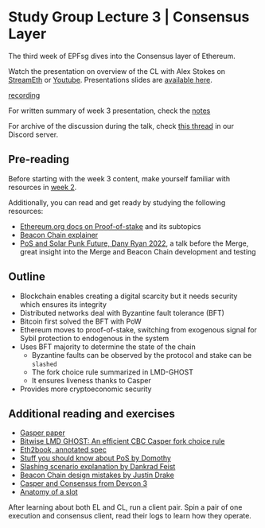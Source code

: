 # Study Group Lecture 3 | Consensus Layer

The third week of EPFsg dives into the Consensus layer of Ethereum. 

Watch the presentation on overview of the CL with Alex Stokes on [StreamEth](https://streameth.org/watch?event=&session=65e9f54579935301489a01eb) or [Youtube](https://www.youtube.com/watch?v=FqKjWYt6yWk). Presentations slides are [available here](https://github.com/eth-protocol-fellows/protocol-studies/tree/main/docs/eps/presentations/week3_presentation.pdf). 

[recording](https://streameth.org/embed/?playbackId=66a30awapcuiok0z&vod=true&streamId=&playerName=Consensus+Layer+Overview+%7C+Alex+Stokes+%7C+Week+3 ':include :type=iframe width=100% height=520 frameborder="0" allow="fullscreen" allowfullscreen')

For written summary of week 3 presentation, check the [notes](https://github.com/eth-protocol-fellows/protocol-studies/files/14850973/Week.3.EPFsg.Consensus.Layer.Overview.pdf)

For archive of the discussion during the talk, check [this thread](https://discord.com/channels/1205546645496795137/1214219045205835776/1214219052969492541) in our Discord server.

## Pre-reading

Before starting with the week 3 content, make yourself familiar with resources in [week 2](/eps/week2.md). 

Additionally, you can read and get ready by studying the following resources:
- [Ethereum.org docs on Proof-of-stake](https://ethereum.org/developers/docs/consensus-mechanisms/pos) and its subtopics
- [Beacon Chain explainer](https://ethos.dev/beacon-chain)
- [PoS and Solar Punk Future, Dany Ryan 2022](https://www.youtube.com/watch?v=8N10a1EBhBc), a talk before the Merge, great insight into the Merge and Beacon Chain development and testing

## Outline

- Blockchain enables creating a digital scarcity but it needs security which ensures its integrity
- Distributed networks deal with Byzantine fault tolerance (BFT)
- Bitcoin first solved the BFT with PoW
- Ethereum moves to proof-of-stake, switching from exogenous signal for Sybil protection to endogenous in the system
- Uses BFT majority to determine the state of the chain 
    - Byzantine faults can be observed by the protocol and stake can be `slashed`
    - The fork choice rule summarized in LMD-GHOST
    - It ensures liveness thanks to Casper
- Provides more cryptoeconomic security

## Additional reading and exercises 
 
- [Gasper paper](https://arxiv.org/pdf/2003.03052.pdf)
- [Bitwise LMD GHOST: An efficient CBC Casper fork choice rule](https://medium.com/@aditya.asgaonkar/bitwise-lmd-ghost-an-efficient-cbc-casper-fork-choice-rule-6db924e57d1f)
- [Eth2book, annotated spec](https://eth2book.info/)
- [Stuff you should know about PoS by Domothy](https://domothy.com/proof-of-stake/)
- [Slashing scenario explanation by Dankrad Feist](https://dankradfeist.de/ethereum/2022/03/24/run-the-majority-client-at-your-own-peril.html)
- [Beacon Chain design mistakes by Justin Drake](https://www.youtube.com/watch?v=10Ym34y3Eoo)
- [Casper and Consensus from Devcon 3](https://archive.devcon.org/archive/watch/3/casper-and-consensus/?tab=YouTube)
- [Anatomy of a slot](https://www.youtube.com/watch?v=EswDO0kL_O0)

After learning about both EL and CL, run a client pair. Spin a pair of one execution and consensus client, read their logs to learn how they operate. 
